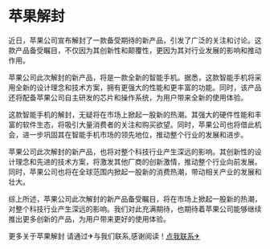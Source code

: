 # 苹果解封

近日，苹果公司宣布解封了一款备受期待的新产品，引发了广泛的关注和讨论。这款产品备受瞩目，不仅因为其创新性和颠覆性，更因为其对行业发展的影响和推动作用。

苹果公司此次解封的新产品，将是一款全新的智能手机。据悉，这款智能手机将采用全新的设计理念和技术方案，拥有更强大的性能和更丰富的功能。同时，该产品还将配备苹果公司自主研发的芯片和操作系统，为用户带来全新的使用体验。

这款智能手机的解封，无疑将在市场上掀起一股新的热潮。其强大的硬件性能和丰富的软件生态，将吸引大量消费者的关注和购买欲望。同时，苹果公司也将借此机会，进一步巩固其在智能手机市场的领先地位，推动整个行业的发展和进步。

苹果公司此次解封的新产品，也将对整个科技行业产生深远的影响。其创新性的设计理念和先进的技术方案，将激发其他厂商的创新激情，推动整个行业向前发展。同时，苹果公司也将在全球范围内掀起一股新的消费热潮，带动相关产业的发展和壮大。

综上所述，苹果公司此次解封的新产品备受瞩目，将在市场上掀起一股新的热潮，对整个科技行业产生深远的影响。我们对此充满期待，也期待着苹果公司能够继续推出更多创新的产品，为用户带来更好的使用体验。

更多关于苹果解封 请通过✈与我们联系,感谢阅读！[点我联系✈](https://docs.k02.cc)